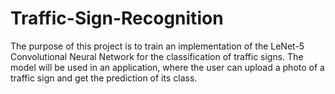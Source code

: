 # Traffic-Sign-Recognition
The purpose of this project is to train an implementation of the LeNet-5 Convolutional Neural Network for the classification of traffic signs. The model will be used in an application, where the user can upload a photo of a traffic sign and get the prediction of its class.
